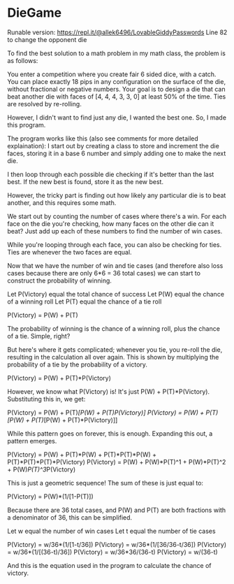 # DieGame

Runable version: https://repl.it/@allek6496/LovableGiddyPasswords
Line 82 to change the opponent die

To find the best solution to a math problem in my math class, the problem is as follows:

You enter a competition where you create fair 6 sided dice, with a catch. You can place exactly 18 pips in any configuration on
the surface of the die, without fractional or negative numbers. Your goal is to design a die that can beat another die with 
faces of [4, 4, 4, 3, 3, 0] at least 50% of the time. Ties are resolved by re-rolling.

However, I didn't want to find just any die, I wanted the best one. So, I made this program.

The program works like this (also see comments for more detailed explaination):
  I start out by creating a class to store and increment the die faces, storing it in a base 6 number and simply adding one to 
  make the next die.
  
  I then loop through each possible die checking if it's better than the last best. If the new best is found, store it as 
  the new best.
  
  However, the tricky part is finding out how likely any particular die is to beat another, and this requires some math.
  
We start out by counting the number of cases where there's a win. For each face on the die you're checking, how many 
faces on the other die can it beat? Just add up each of these numbers to find the number of win cases.

While you're looping through each face, you can also be checking for ties. Ties are whenever the two faces are equal.

Now that we have the number of win and tie cases (and therefore also loss cases because there are only 6*6 = 36 total cases)
we can start to construct the probability of winning.

Let P(Victory) equal the total chance of success
Let P(W) equal the chance of a winning roll
Let P(T) equal the chance of a tie roll

P(Victory) = P(W) + P(T)

The probability of winning is the chance of a winning roll, plus the chance of a tie. Simple, right?

But here's where it gets complicated; whenever you tie, you re-roll the die, resulting in the calculation all over again. This
is shown by multiplying the probability of a tie by the probability of a victory.

P(Victory) = P(W) + P(T)*P(Victory)

However, we know what P(Victory) is! It's just P(W) + P(T)*P(Victory). Substituting this in, we get:

P(Victory) = P(W) + P(T)*[P(W) + P(T)*P(Victory)]
P(Victory) = P(W) + P(T)*[P(W) + P(T)*[P(W) + P(T)*P(Victory)]]

While this pattern goes on forever, this is enough. Expanding this out, a pattern emerges.

P(Victory) = P(W) + P(T)*P(W) + P(T)*P(T)*P(W) + P(T)*P(T)*P(T)*P(Victory)
P(Victory) = P(W) + P(W)*P(T)^1 + P(W)*P(T)^2 + P(W)*P(T)^3*P(Victory)

This is just a geometric sequence! The sum of these is just equal to:

P(Victory) = P(W)*(1/[1-P(T)])

Because there are 36 total cases, and P(W) and P(T) are both fractions with a denominator of 36, this can be simplified.

Let w equal the number of win cases
Let t equal the number of tie cases

P(Victory) = w/36*(1/[1-t/36])
P(Victory) = w/36*(1/[36/36-t/36])
P(Victory) = w/36*(1/[(36-t)/36])
P(Victory) = w/36*36/(36-t)
P(Victory) = w/(36-t)

And this is the equation used in the program to calculate the chance of victory.
